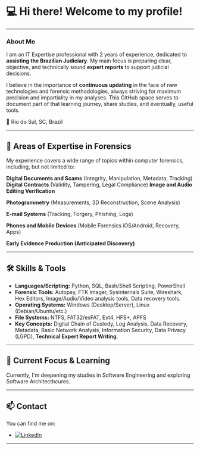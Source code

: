# 💻 Hi there! Welcome to my profile!

---

### About Me
I am an IT Expertise professional with 2 years of experience, dedicated to **assisting the Brazilian Judiciary**. My main focus is preparing clear, objective, and technically sound **expert reports** to support judicial decisions.

I believe in the importance of **continuous updating** in the face of new technologies and forensic methodologies, always striving for maximum precision and impartiality in my analyses. This GitHub space serves to document part of that learning journey, share studies, and eventually, useful tools.

📍 Rio do Sul, SC, Brazil

---

## 🔬 Areas of Expertise in Forensics

My experience covers a wide range of topics within computer forensics, including, but not limited to:

**Digital Documents and Scams** (Integrity, Manipulation, Metadata, Tracking)
**Digital Contracts** (Validity, Tampering, Legal Compliance)
**Image and Audio Editing Verification**
<!--**Facial Biometrics** (Comparison, Analysis, Authenticity)-->
<!--**Voice Biometrics** (Identification, Authenticity, Manipulation)-->
**Photogrammetry** (Measurements, 3D Reconstruction, Scene Analysis)
<!--**Systems/Software Analysis** (Security, Failures, Logs, Compliance)-->
**E-mail Systems** (Tracking, Forgery, Phishing, Logs)
<!--**Database Systems** (Integrity, Unauthorized Access, Transactions)-->
<!--**Hardware** (Failures, Tampering, Data Recovery)-->
<!--**Electronic Time Clocks**-->
<!--**Security Cameras and DVRs/NVRs** (Recovery, Analysis, Authenticity)-->
<!--**Cloud and Servers** (Cloud Forensics, Logs, Recovery)-->
<!--**IoT Environment** (Forensic Analysis, Traffic, Vulnerabilities)-->
**Phones and Mobile Devices** (Mobile Forensics iOS/Android, Recovery, Apps)
<!--**WhatsApp and Telegram** (Message Analysis, Backups)-->
<!--**Digital Betting and Games**-->
<!--**Digital Intellectual Property**-->
<!--**Digital Plagiarism and Counterfeiting**-->
<!--**Software Licensing Verification**-->
**Early Evidence Production (Anticipated Discovery)**
<!--**Telecommunication Interception Data**-->
<!--**Cases of Defamation, Libel, and Fake News Online**-->
<!--**Data from Digital Harassment, Abuse, and Child Exploitation**-->
<!--**Analysis of Technology Service Agreements**-->
<!--**General Digital Data Analysis (Big Data)**-->
<!--**Blockchain and Cryptocurrencies** (Tracking, Fraud, Integrity)-->
<!--**Digital Chain of Custody** (Analysis, Integrity, Verification)-->
<!--**Data Security and Privacy** (LGPD Compliance, Breaches, Protection)-->

---

## 🛠️ Skills & Tools

* **Languages/Scripting:** Python, SQL, Bash/Shell Scripting, PowerShell
* **Forensic Tools:** Autopsy, FTK Imager, Sysinternals Suite, Wireshark, Hex Editors, Image/Audio/Video analysis tools, Data recovery tools.
* **Operating Systems:** Windows (Desktop/Server), Linux (Debian/Ubuntu/etc.)
* **File Systems:** NTFS, FAT32/exFAT, Ext4, HFS+, APFS
* **Key Concepts:** Digital Chain of Custody, Log Analysis, Data Recovery, Metadata, Basic Network Analysis, Information Security, Data Privacy (LGPD), **Technical Expert Report Writing**.

---

## 🌱 Current Focus & Learning

Currently, I'm deepening my studies in Software Engineering and exploring Software Architecthcures.

---
<!--
## 🚀 Featured Projects

*(This section can be filled as you add public repositories with scripts, challenge write-ups, anonymized case studies, or resource lists)*

* **(Example) Repo 1:** [Link to Your Repo 1] - Brief project description.
* **(Example) Repo 2:** [Link to Your Repo 2] - Brief project description.

---
-->
## 📫 Contact

You can find me on:

* [![LinkedIn](https://img.shields.io/badge/LinkedIn-%230077B5.svg?logo=linkedin&logoColor=white)](https://www.linkedin.com/in/kevin-gr%C3%BCnfeld-strey-5933181a4/)

---
